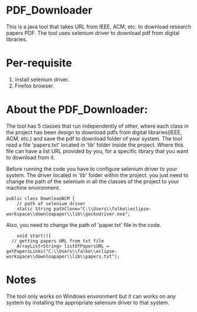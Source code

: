 # PDF_Downloader
This is a java tool that takes URL from IEEE, ACM, etc. to download research papers PDF.
The tool uses selenium driver to download pdf from digital libraries.

# Per-requisite
1. install selenium driver. 
2. Firefox browser.

# About the PDF_Downloader:
The tool has 5 classes that run independently of other, where each class in the project has been design to download pdfs from digital libraries(IEEE, ACM, etc.) and save the pdf to download folder of your system. The tool read a file 'papers.txt' located in 'lib' folder inside the project. Where this file can have a list URL provided by you, for a specific library that you want to download from it.



Before running the code you have to configure selenium driver to your system. The driver located in 'lib' folder within the project. you just need to change the path of the selenium in all the classes of the project to your machine environment.
```
public class DownloadACM {
	// path of selenium driver 
	static String pathClone="C:\\Users\\falko\\eclipse-workspace\\downloapaper\\lib\\geckodriver.exe";
```

Also, you need to change the path of 'paper.txt' file in the code. 
```
	void start(){
  // getting papers URL from txt file
	ArrayList<String> listOfPapersURL =   getPapersLinks("C:\\Users\\falko\\eclipse-workspace\\downloapaper\\lib\\papers.txt");

```


# Notes
The tool only works on Windows environment but it can works on any system by installing the appropriate selenium driver to that system.
